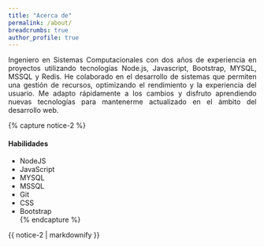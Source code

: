 ```yaml
---
title: "Acerca de"
permalink: /about/
breadcrumbs: true
author_profile: true
---
```


<div style="text-align: justify ">
Ingeniero en Sistemas Computacionales con dos años de experiencia en proyectos utilizando 
tecnologías Node.js, Javascript, Bootstrap, MYSQL, MSSQL y Redis. 
He colaborado en el desarrollo de sistemas que permiten una gestión de recursos, 
optimizando el rendimiento y la experiencia del usuario. Me adapto rápidamente a los 
cambios y disfruto aprendiendo nuevas tecnologías para mantenerme actualizado en el 
ámbito del desarrollo web.
 </div>
<p></p>

{% capture notice-2 %}
#### Habilidades

* NodeJS
* JavaScript
* MYSQL  
* MSSQL  
* Git
* CSS  
* Bootstrap  
{% endcapture %}

<div class="notice">
  {{ notice-2 | markdownify }}
</div>
